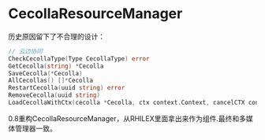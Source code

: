 <!--
 Copyright (C) 2025 wwhai

 This program is free software: you can redistribute it and/or modify
 it under the terms of the GNU Affero General Public License as
 published by the Free Software Foundation, either version 3 of the
 License, or (at your option) any later version.

 This program is distributed in the hope that it will be useful,
 but WITHOUT ANY WARRANTY; without even the implied warranty of
 MERCHANTABILITY or FITNESS FOR A PARTICULAR PURPOSE.  See the
 GNU Affero General Public License for more details.

 You should have received a copy of the GNU Affero General Public License
 along with this program.  If not, see <https://www.gnu.org/licenses/>.
-->
# CecollaResourceManager
历史原因留下了不合理的设计：
```go
// 云边协同
CheckCecollaType(Type CecollaType) error
GetCecolla(string) *Cecolla
SaveCecolla(*Cecolla)
AllCecollas() []*Cecolla
RestartCecolla(uuid string) error
RemoveCecolla(uuid string)
LoadCecollaWithCtx(cecolla *Cecolla, ctx context.Context, cancelCTX context.CancelFunc) error
```
0.8重构CecollaResourceManager，从RHILEX里面拿出来作为组件.最终和多媒体管理器一致。
